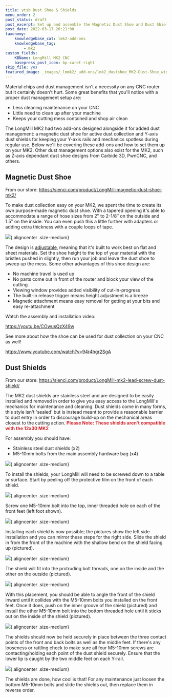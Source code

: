 ```yaml
---
title: ytsb Dust Shoe & Shields
menu_order: 2
post_status: draft
post_excerpt: Set up and assemble the Magnetic Dust Shoe and Dust Shields for your LongMill MK2. These add-ons will help keep your work surface free from dust.
post_date: 2022-03-17 20:21:00
taxonomy:
    knowledgebase_cat: lmk2-add-ons
    knowledgebase_tag:
        - mk2
custom_fields:
    KBName: LongMill MK2 CNC
    basepress_post_icon: bp-caret-right
skip_file: yes
featured_image: _images/_lmmk2/_add-ons/lmk2_dustshoe_MK2-Dust-Shoe_wid.png
---
```


Material chips and dust management isn't a necessity on any CNC router but it certainly doesn't hurt. Some great benefits that you'll notice with a proper dust management setup are:

- Less cleaning maintenance on your CNC
- Little need to clean up after your machine
- Keeps your cutting mess contained and shop air clean

The LongMill MK2 had two add-ons designed alongside it for added dust management: a magnetic dust shoe for active dust collection and Y-axis dust shields for keeping your Y-axis rails and mechanics spotless during regular use. Below we'll be covering these add-ons and how to set them up on your MK2. Other dust management options also exist for the MK2, such as Z-axis dependant dust shoe designs from Carbide 3D, PwnCNC, and others.

## Magnetic Dust Shoe

From our store: <a href="https://sienci.com/product/LongMill-magnetic-dust-shoe-mk2/" target="_blank" rel="noopener">https://sienci.com/product/LongMill-magnetic-dust-shoe-mk2/</a>

To make dust collection easy on your MK2, we spent the time to create its own purpose-made magnetic dust shoe. With a tapered opening it's able to accommodate a range of hose sizes from 2″ to 2-1/8″ on the outside and 1.5″ on the inside. You can even push this a little further with adapters or adding extra thickness with a couple loops of tape.

![](/_images/_lmmk2/_add-ons/lmk2_dustshoe_MK2-Dust-Shoe_wid.png){.aligncenter .size-medium}

The design is <a href="https://resources.sienci.com/view/lmk2-dust-collection/#fixed-vs--adjustable-dust-shoes" target="_blank" rel="noopener">adjustable</a>, meaning that it's built to work best on flat and sheet materials. Set the shoe height to the top of your material with the bristles pushed in slightly, then run your job and leave the dust shoe to sweep up the mess. Some other advantages of this shoe design are:

- No machine travel is used up
- No parts come out in front of the router and block your view of the cutting
- Viewing window provides added visibility of cut-in-progress
- The built-in release trigger means height adjustment is a breeze
- Magnetic attachment means easy removal for getting at your bits and easy re-attachment

Watch the assembly and installation video:

https://youtu.be/COwusQzX49w

See more about how the shoe can be used for dust collection on your CNC as well!

https://www.youtube.com/watch?v=94r4hgr2SgA

## Dust Shields

From our store: <a href="https://sienci.com/product/LongMill-mk2-lead-screw-dust-shield/" target="_blank" rel="noopener">https://sienci.com/product/LongMill-mk2-lead-screw-dust-shield/</a>

The MK2 dust shields are stainless steel and are designed to be easily installed and removed in order to give you easy access to the LongMill's mechanics for maintenance and cleaning. Dust shields come in many forms, this style isn't 'sealed' but is instead meant to provide a reasonable barrier to dust entry in order to discourage build-up on the mechanical areas closest to the cutting action. <span style="color: #d22329;"><strong>Please Note:</strong></span> <span style="color: #d22329;"><strong>These shields aren't compatible with the 12x30 MK2</strong></span>

For assembly you should have:

- Stainless steel dust shields (x2)
- M5-10mm bolts from the main assembly hardware bag (x4)

![](/_images/_lmmk2/_add-ons/lmk2_dustshoe_dust-sheild-installed-1.png){.aligncenter .size-medium}

To install the shields, your LongMill will need to be screwed down to a table or surface. Start by peeling off the protective film on the front of each shield.

![](/_images/_lmmk2/_add-ons/lmk2_dustshoe_IMG_6774-2.jpg){.aligncenter .size-medium}

Screw one M5-10mm bolt into the top, inner threaded hole on each of the front feet (left foot shown).

![](/_images/_lmmk2/_add-ons/lmk2_dustshoe_IMG_6434.jpg){.aligncenter .size-medium}

Installing each shield is now possible; the pictures show the left side installation and you can mirror these steps for the right side. Slide the shield in from the front of the machine with the shallow bend on the shield facing up (pictured).

![](/_images/_lmmk2/_add-ons/lmk2_dustshoe_IMG_6418-1.jpg){.aligncenter .size-medium}

The shield will fit into the protruding bolt threads, one on the inside and the other on the outside (pictured).

![](/_images/_lmmk2/_add-ons/lmk2_dustshoe_IMG_6419-1.jpg){.aligncenter .size-medium}

With this placement, you should be able to angle the front of the shield inward until it collides with the M5-10mm bolts you installed on the front feet. Once it does, push on the inner groove of the shield (pictured) and install the other M5-10mm bolt into the bottom threaded hole until it sticks out on the inside of the shield (pictured).

![](/_images/_lmmk2/_add-ons/lmk2_dustshoe_IMG_6425.jpg){.aligncenter .size-medium}

The shields should now be held securely in place between the three contact points of the front and back bolts as well as the middle feet. If there's any looseness or rattling check to make sure all four M5-10mm screws are contacting/holding each point of the dust shield securely. Ensure that the lower lip is caught by the two middle feet on each Y-rail.

![](/_images/_lmmk2/_add-ons/lmk2_dustshoe_2022.jpg){.aligncenter .size-medium}

The shields are done, how cool is that! For any maintenance just loosen the bottom M5-10mm bolts and slide the shields out, then replace them in reverse order.
